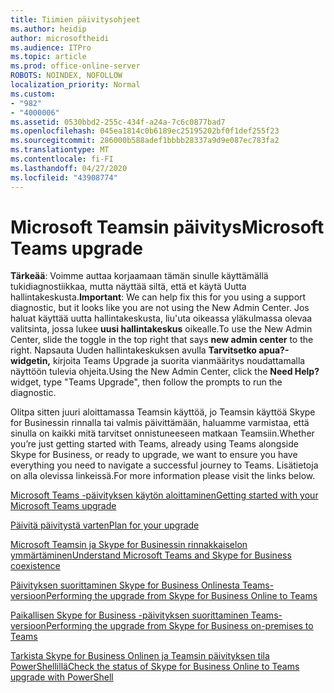 ```yaml
---
title: Tiimien päivitysohjeet
ms.author: heidip
author: microsoftheidi
ms.audience: ITPro
ms.topic: article
ms.prod: office-online-server
ROBOTS: NOINDEX, NOFOLLOW
localization_priority: Normal
ms.custom:
- "982"
- "4000006"
ms.assetid: 0530bbd2-255c-434f-a24a-7c6c0877bad7
ms.openlocfilehash: 045ea1814c0b6189ec25195202bf0f1def255f23
ms.sourcegitcommit: 286000b588adef1bbbb28337a9d9e087ec783fa2
ms.translationtype: MT
ms.contentlocale: fi-FI
ms.lasthandoff: 04/27/2020
ms.locfileid: "43908774"
---
```

# <a name="microsoft-teams-upgrade"></a><span data-ttu-id="68938-102">Microsoft Teamsin päivitys</span><span class="sxs-lookup"><span data-stu-id="68938-102">Microsoft Teams upgrade</span></span>

<span data-ttu-id="68938-103">**Tärkeää**: Voimme auttaa korjaamaan tämän sinulle käyttämällä tukidiagnostiikkaa, mutta näyttää siltä, että et käytä Uutta hallintakeskusta.</span><span class="sxs-lookup"><span data-stu-id="68938-103">**Important**: We can help fix this for you using a support diagnostic, but it looks like you are not using the New Admin Center.</span></span> <span data-ttu-id="68938-104">Jos haluat käyttää uutta hallintakeskusta, liu'uta oikeassa yläkulmassa olevaa valitsinta, jossa lukee **uusi hallintakeskus** oikealle.</span><span class="sxs-lookup"><span data-stu-id="68938-104">To use the New Admin Center, slide the toggle in the top right that says **new admin center** to the right.</span></span> <span data-ttu-id="68938-105">Napsauta Uuden hallintakeskuksen avulla **Tarvitsetko apua?-widgetin,** kirjoita Teams Upgrade ja suorita vianmääritys noudattamalla näyttöön tulevia ohjeita.</span><span class="sxs-lookup"><span data-stu-id="68938-105">Using the New Admin Center, click the **Need Help?** widget, type "Teams Upgrade", then follow the prompts to run the diagnostic.</span></span>

<span data-ttu-id="68938-106">Olitpa sitten juuri aloittamassa Teamsin käyttöä, jo Teamsin käyttöä Skype for Businessin rinnalla tai valmis päivittämään, haluamme varmistaa, että sinulla on kaikki mitä tarvitset onnistuneeseen matkaan Teamsiin.</span><span class="sxs-lookup"><span data-stu-id="68938-106">Whether you’re just getting started with Teams, already using Teams alongside Skype for Business, or ready to upgrade, we want to ensure you have everything you need to navigate a successful journey to Teams.</span></span> <span data-ttu-id="68938-107">Lisätietoja on alla olevissa linkeissä.</span><span class="sxs-lookup"><span data-stu-id="68938-107">For more information please visit the links below.</span></span>

[<span data-ttu-id="68938-108">Microsoft Teams -päivityksen käytön aloittaminen</span><span class="sxs-lookup"><span data-stu-id="68938-108">Getting started with your Microsoft Teams upgrade</span></span>](https://docs.microsoft.com/MicrosoftTeams/upgrade-start-here)

[<span data-ttu-id="68938-109">Päivitä päivitystä varten</span><span class="sxs-lookup"><span data-stu-id="68938-109">Plan for your upgrade</span></span>](https://docs.microsoft.com/MicrosoftTeams/upgrade-plan-journey)

[<span data-ttu-id="68938-110">Microsoft Teamsin ja Skype for Businessin rinnakkaiselon ymmärtäminen</span><span class="sxs-lookup"><span data-stu-id="68938-110">Understand Microsoft Teams and Skype for Business coexistence</span></span>](https://docs.microsoft.com/MicrosoftTeams/teams-and-skypeforbusiness-coexistence-and-interoperability)

[<span data-ttu-id="68938-111">Päivityksen suorittaminen Skype for Business Onlinesta Teams-versioon</span><span class="sxs-lookup"><span data-stu-id="68938-111">Performing the upgrade from Skype for Business Online to Teams</span></span>](https://docs.microsoft.com/MicrosoftTeams/upgrade-to-teams-execute-skypeforbusinessonline)

[<span data-ttu-id="68938-112">Paikallisen Skype for Business -päivityksen suorittaminen Teams-versioon</span><span class="sxs-lookup"><span data-stu-id="68938-112">Performing the upgrade from Skype for Business on-premises to Teams</span></span>](https://docs.microsoft.com/MicrosoftTeams/upgrade-to-teams-execute-skypeforbusinesshybridonprem)
 
[<span data-ttu-id="68938-113">Tarkista Skype for Business Onlinen ja Teamsin päivityksen tila PowerShellillä</span><span class="sxs-lookup"><span data-stu-id="68938-113">Check the status of Skype for Business Online to Teams upgrade with PowerShell</span></span>](https://docs.microsoft.com/powershell/module/skype/get-csteamsupgradestatus?view=skype-ps)